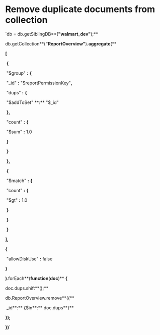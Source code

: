 # Remove duplicate documents from collection

`db = db.getSiblingDB**(**"walmart_dev"**);**

db.getCollection**(**"ReportOverview"**)**.aggregate**(**

  **[**

​    **{** 

​      "$group" **:** **{** 

​        "_id" **:** "$reportPermissionKey"**,** 

​        "dups" **:** **{** 

​          "$addToSet" **:** "$_id"

​        **},** 

​        "count" **:** **{** 

​          "$sum" **:** 1.0

​        **}**

​      **}**

​    **},** 

​    **{** 

​      "$match" **:** **{** 

​        "count" **:** **{** 

​          "$gt" **:** 1.0

​        **}**

​      **}**

​    **}**

  **],** 

  **{** 

​    "allowDiskUse" **:** false

  **}**

**)**.forEach**(**function**(**doc**)** **{**

  doc.dups.shift**();**

  db.ReportOverview.remove**({**

​    _id**:** **{**$in**:** doc.dups**}**

  **});**

**})**`

